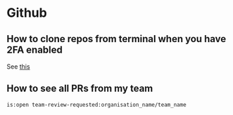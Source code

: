 # Github

## How to clone repos from terminal when you have 2FA enabled

See [this](https://mycyberuniverse.com/how-fix-fatal-authentication-failed-for-https-github-com.html)

## How to see all PRs from my team

```
is:open team-review-requested:organisation_name/team_name 
```
